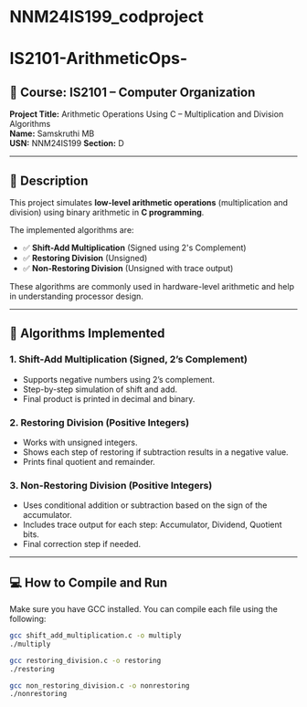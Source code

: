 # NNM24IS199_codproject
# IS2101-ArithmeticOps-<USN>

## 📌 Course: IS2101 – Computer Organization  
**Project Title:** Arithmetic Operations Using C – Multiplication and Division Algorithms  
**Name:** Samskruthi MB  
**USN:** NNM24IS199
**Section:** D

---

## 📄 Description

This project simulates **low-level arithmetic operations** (multiplication and division) using binary arithmetic in **C programming**.

The implemented algorithms are:

- ✅ **Shift-Add Multiplication** (Signed using 2's Complement)
- ✅ **Restoring Division** (Unsigned)
- ✅ **Non-Restoring Division** (Unsigned with trace output)

These algorithms are commonly used in hardware-level arithmetic and help in understanding processor design.

---

## 🧮 Algorithms Implemented

### 1. Shift-Add Multiplication (Signed, 2’s Complement)
- Supports negative numbers using 2’s complement.
- Step-by-step simulation of shift and add.
- Final product is printed in decimal and binary.

### 2. Restoring Division (Positive Integers)
- Works with unsigned integers.
- Shows each step of restoring if subtraction results in a negative value.
- Prints final quotient and remainder.

### 3. Non-Restoring Division (Positive Integers)
- Uses conditional addition or subtraction based on the sign of the accumulator.
- Includes trace output for each step: Accumulator, Dividend, Quotient bits.
- Final correction step if needed.

---

## 💻 How to Compile and Run

Make sure you have GCC installed. You can compile each file using the following:

```bash
gcc shift_add_multiplication.c -o multiply
./multiply

gcc restoring_division.c -o restoring
./restoring

gcc non_restoring_division.c -o nonrestoring
./nonrestoring
